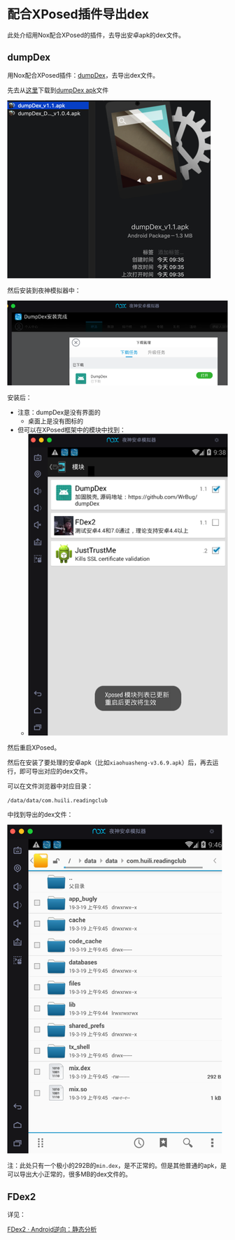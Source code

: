 # 配合XPosed插件导出dex

此处介绍用Nox配合XPosed的插件，去导出安卓apk的dex文件。

## dumpDex

用Nox配合XPosed插件：[dumpDex](https://github.com/WrBug/dumpDex)，去导出dex文件。

先去从[这里](https://github.com/WrBug/dumpDex/releases)下载到[dumpDex apk](https://github.com/WrBug/dumpDex/releases/download/v1.1/app-release.apk)文件

![downloaded_dumpdex_apk_file](../../assets/img/downloaded_dumpdex_apk_file.png)

然后安装到夜神模拟器中：

![nox_installed_dumpdex_apk](../../assets/img/nox_installed_dumpdex_apk.png)

安装后：

* 注意：dumpDex是没有界面的
  * 桌面上是没有图标的
* 但可以在XPosed框架中的模块中找到：
  * ![nox_xposed_see_dumpdex](../../assets/img/nox_xposed_see_dumpdex.png)

然后重启XPosed。

然后在安装了要处理的安卓apk（比如`xiaohuasheng-v3.6.9.apk`）后，再去运行，即可导出对应的dex文件。

可以在文件浏览器中对应目录：

`/data/data/com.huili.readingclub`

中找到导出的dex文件：

![nox_dumpdex_exported_dex](../../assets/img/nox_dumpdex_exported_dex.png)

注：此处只有一个极小的292B的`min.dex`，是不正常的。但是其他普通的apk，是可以导出大小正常的，很多MB的dex文件的。

## FDex2

详见：

[FDex2 · Android逆向：静态分析](https://book.crifan.org/books/android_re_static_analysis/website/by_file_type/for_dex/crack_export_dex/crack_tool/fdex2/)
